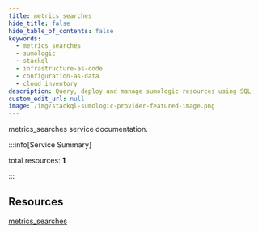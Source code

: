 ```yaml
---
title: metrics_searches
hide_title: false
hide_table_of_contents: false
keywords:
  - metrics_searches
  - sumologic
  - stackql
  - infrastructure-as-code
  - configuration-as-data
  - cloud inventory
description: Query, deploy and manage sumologic resources using SQL
custom_edit_url: null
image: /img/stackql-sumologic-provider-featured-image.png
---
```


metrics_searches service documentation.

:::info[Service Summary]

total resources: __1__  

:::

## Resources
<div class="row">
<div class="providerDocColumn">
<a href="/services/metrics_searches/metrics_searches/">metrics_searches</a>
</div>
<div class="providerDocColumn">

</div>
</div>